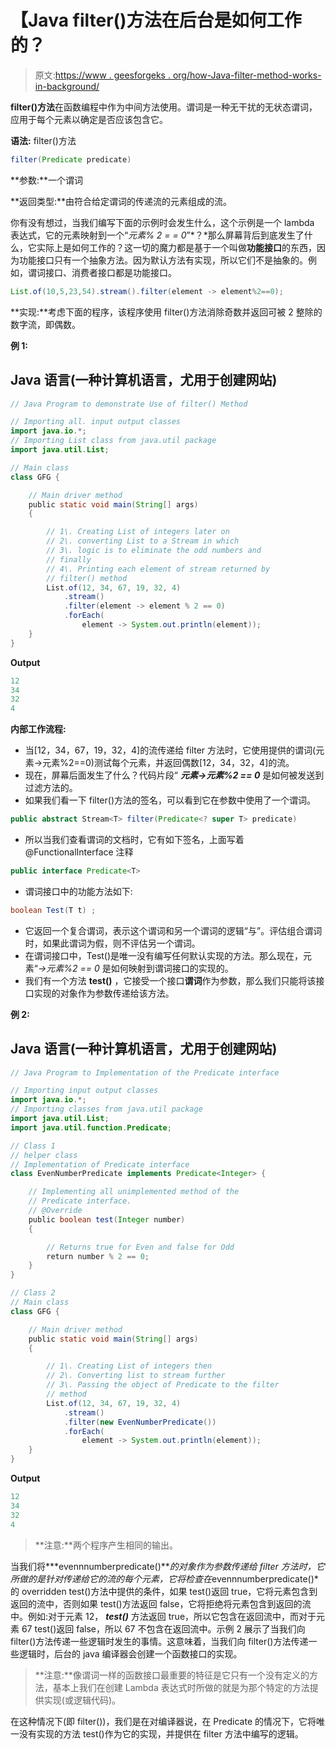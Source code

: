# 【Java filter()方法在后台是如何工作的？

> 原文:[https://www . geesforgeks . org/how-Java-filter-method-works-in-background/](https://www.geeksforgeeks.org/how-java-filter-method-works-in-background/)

**filter()方法**在函数编程中作为中间方法使用。谓词是一种无干扰的无状态谓词，应用于每个元素以确定是否应该包含它。

**语法:** filter()方法

```java
filter(Predicate predicate)
```

**参数:**一个谓词

**返回类型:**由符合给定谓词的传递流的元素组成的流。

你有没有想过，当我们编写下面的示例时会发生什么，这个示例是一个 lambda 表达式，它的元素映射到一个“*元素% 2 = = 0*”*？*那么屏幕背后到底发生了什么，它实际上是如何工作的？这一切的魔力都是基于一个叫做**功能接口**的东西，因为功能接口只有一个抽象方法。因为默认方法有实现，所以它们不是抽象的。例如，谓词接口、消费者接口都是功能接口。

```java
List.of(10,5,23,54).stream().filter(element -> element%2==0);
```

**实现:**考虑下面的程序，该程序使用 filter()方法消除奇数并返回可被 2 整除的数字流，即偶数。

**例 1:**

## Java 语言(一种计算机语言，尤用于创建网站)

```java
// Java Program to demonstrate Use of filter() Method

// Importing all. input output classes
import java.io.*;
// Importing List class from java.util package
import java.util.List;

// Main class
class GFG {

    // Main driver method
    public static void main(String[] args)
    {

        // 1\. Creating List of integers later on
        // 2\. converting List to a Stream in which
        // 3\. logic is to eliminate the odd numbers and
        // finally
        // 4\. Printing each element of stream returned by
        // filter() method
        List.of(12, 34, 67, 19, 32, 4)
            .stream()
            .filter(element -> element % 2 == 0)
            .forEach(
                element -> System.out.println(element));
    }
}
```

**Output**

```java
12
34
32
4
```

**内部工作流程:**

*   当[12，34，67，19，32，4]的流传递给 filter 方法时，它使用提供的谓词(元素→元素%2==0)测试每个元素，并返回偶数[12，34，32，4]的流。
*   现在，屏幕后面发生了什么？代码片段“ ***元素→元素%2 == 0*** 是如何被发送到过滤方法的。
*   如果我们看一下 filter()方法的签名，可以看到它在参数中使用了一个谓词。

```java
public abstract Stream<T> filter(Predicate<? super T> predicate)
```

*   所以当我们查看谓词的文档时，它有如下签名，上面写着@FunctionalInterface 注释

```java
public interface Predicate<T>
```

*   谓词接口中的功能方法如下:

```java
boolean Test(T t) ;
```

*   它返回一个复合谓词，表示这个谓词和另一个谓词的逻辑“与”。评估组合谓词时，如果此谓词为假，则不评估另一个谓词。
*   在谓词接口中，Test()是唯一没有编写任何默认实现的方法。那么现在，元素“*->元素%2 == 0* 是如何映射到谓词接口的实现的。
*   我们有一个方法 **test()** ，它接受一个接口**谓词**作为参数，那么我们只能将该接口实现的对象作为参数传递给该方法。

**例 2:**

## Java 语言(一种计算机语言，尤用于创建网站)

```java
// Java Program to Implementation of the Predicate interface

// Importing input output classes
import java.io.*;
// Importing classes from java.util package
import java.util.List;
import java.util.function.Predicate;

// Class 1
// helper class
// Implementation of Predicate interface
class EvenNumberPredicate implements Predicate<Integer> {

    // Implementing all unimplemented method of the
    // Predicate interface.
    // @Override
    public boolean test(Integer number)
    {

        // Returns true for Even and false for Odd
        return number % 2 == 0;
    }
}

// Class 2
// Main class
class GFG {

    // Main driver method
    public static void main(String[] args)
    {

        // 1\. Creating List of integers then
        // 2\. Converting list to stream further
        // 3\. Passing the object of Predicate to the filter
        // method
        List.of(12, 34, 67, 19, 32, 4)
            .stream()
            .filter(new EvenNumberPredicate())
            .forEach(
                element -> System.out.println(element));
    }
}
```

**Output**

```java
12
34
32
4
```

> **注意:**两个程序产生相同的输出。

当我们将***evennnumberpredicate()***的对象作为参数传递给 filter 方法时，它所做的是针对传递给它的流的每个元素，它将检查在*evennnumberpredicate()*的 overridden test()方法中提供的条件，如果 test()返回 true，它将元素包含到返回的流中，否则如果 test()方法返回 false，它将拒绝将元素包含到返回的流中。例如:对于元素 12， ***test()*** 方法返回 true，所以它包含在返回流中，而对于元素 67 test()返回 false，所以 67 不包含在返回流中。示例 2 展示了当我们向 filter()方法传递一些逻辑时发生的事情。这意味着，当我们向 filter()方法传递一些逻辑时，后台的 java 编译器会创建一个函数接口的实现。

> **注意:**像谓词一样的函数接口最重要的特征是它只有一个没有定义的方法，基本上我们在创建 Lambda 表达式时所做的就是为那个特定的方法提供实现(或逻辑代码)。

在这种情况下(即 filter())，我们是在对编译器说，在 Predicate 的情况下，它将唯一没有实现的方法 test()作为它的实现，并提供在 filter 方法中编写的逻辑。